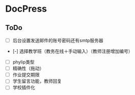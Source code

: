 # DocPress

## ToDo
+ [ ] 后台设置发送邮件的账号密码还有smtp服务器
+ [-] 选择教学班（教务在线＋手动输入）（教师注册增加编号）
+ [ ] phylip类型
+ [ ] 精确性（拖动）
+ [ ] 作业提交期限
+ [ ] 学生留言功能，教师回复
+ [ ] 学校插件化
